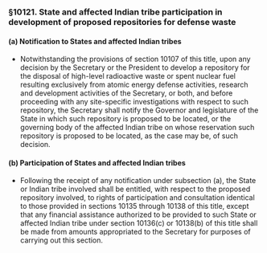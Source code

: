 ### §10121. State and affected Indian tribe participation in development of proposed repositories for defense waste
#### (a) Notification to States and affected Indian tribes
* Notwithstanding the provisions of section 10107 of this title, upon any decision by the Secretary or the President to develop a repository for the disposal of high-level radioactive waste or spent nuclear fuel resulting exclusively from atomic energy defense activities, research and development activities of the Secretary, or both, and before proceeding with any site-specific investigations with respect to such repository, the Secretary shall notify the Governor and legislature of the State in which such repository is proposed to be located, or the governing body of the affected Indian tribe on whose reservation such repository is proposed to be located, as the case may be, of such decision.

#### (b) Participation of States and affected Indian tribes
* Following the receipt of any notification under subsection (a), the State or Indian tribe involved shall be entitled, with respect to the proposed repository involved, to rights of participation and consultation identical to those provided in sections 10135 through 10138 of this title, except that any financial assistance authorized to be provided to such State or affected Indian tribe under section 10136(c) or 10138(b) of this title shall be made from amounts appropriated to the Secretary for purposes of carrying out this section.